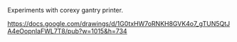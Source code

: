 Experiments with corexy gantry printer.

https://docs.google.com/drawings/d/1G0txHW7oRNKH8GVK4o7_gTUN5QtJA4eOopnIaFWL7T8/pub?w=1015&h=734


